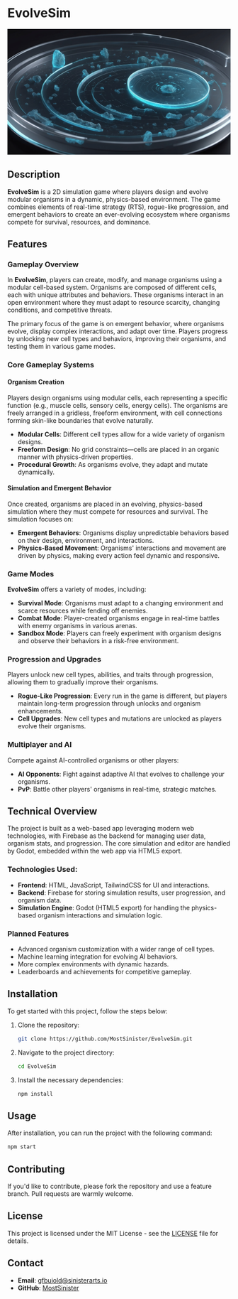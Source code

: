 # EvolveSim

![Project Logo](src\assets\Images\petrydish.jpg)

## Description
**EvolveSim** is a 2D simulation game where players design and evolve modular organisms in a dynamic, physics-based environment. The game combines elements of real-time strategy (RTS), rogue-like progression, and emergent behaviors to create an ever-evolving ecosystem where organisms compete for survival, resources, and dominance.

## Features

### Gameplay Overview
In **EvolveSim**, players can create, modify, and manage organisms using a modular cell-based system. Organisms are composed of different cells, each with unique attributes and behaviors. These organisms interact in an open environment where they must adapt to resource scarcity, changing conditions, and competitive threats.

The primary focus of the game is on emergent behavior, where organisms evolve, display complex interactions, and adapt over time. Players progress by unlocking new cell types and behaviors, improving their organisms, and testing them in various game modes.

### Core Gameplay Systems

#### Organism Creation
Players design organisms using modular cells, each representing a specific function (e.g., muscle cells, sensory cells, energy cells). The organisms are freely arranged in a gridless, freeform environment, with cell connections forming skin-like boundaries that evolve naturally.

- **Modular Cells**: Different cell types allow for a wide variety of organism designs.
- **Freeform Design**: No grid constraints—cells are placed in an organic manner with physics-driven properties.
- **Procedural Growth**: As organisms evolve, they adapt and mutate dynamically.

#### Simulation and Emergent Behavior
Once created, organisms are placed in an evolving, physics-based simulation where they must compete for resources and survival. The simulation focuses on:

- **Emergent Behaviors**: Organisms display unpredictable behaviors based on their design, environment, and interactions.
- **Physics-Based Movement**: Organisms' interactions and movement are driven by physics, making every action feel dynamic and responsive.

### Game Modes
**EvolveSim** offers a variety of modes, including:

- **Survival Mode**: Organisms must adapt to a changing environment and scarce resources while fending off enemies.
- **Combat Mode**: Player-created organisms engage in real-time battles with enemy organisms in various arenas.
- **Sandbox Mode**: Players can freely experiment with organism designs and observe their behaviors in a risk-free environment.

### Progression and Upgrades
Players unlock new cell types, abilities, and traits through progression, allowing them to gradually improve their organisms.

- **Rogue-Like Progression**: Every run in the game is different, but players maintain long-term progression through unlocks and organism enhancements.
- **Cell Upgrades**: New cell types and mutations are unlocked as players evolve their organisms.

### Multiplayer and AI
Compete against AI-controlled organisms or other players:

- **AI Opponents**: Fight against adaptive AI that evolves to challenge your organisms.
- **PvP**: Battle other players' organisms in real-time, strategic matches.

## Technical Overview
The project is built as a web-based app leveraging modern web technologies, with Firebase as the backend for managing user data, organism stats, and progression. The core simulation and editor are handled by Godot, embedded within the web app via HTML5 export.

### Technologies Used:
- **Frontend**: HTML, JavaScript, TailwindCSS for UI and interactions.
- **Backend**: Firebase for storing simulation results, user progression, and organism data.
- **Simulation Engine**: Godot (HTML5 export) for handling the physics-based organism interactions and simulation logic.

### Planned Features
- Advanced organism customization with a wider range of cell types.
- Machine learning integration for evolving AI behaviors.
- More complex environments with dynamic hazards.
- Leaderboards and achievements for competitive gameplay.

## Installation
To get started with this project, follow the steps below:

1. Clone the repository:
   ```bash
   git clone https://github.com/MostSinister/EvolveSim.git
   ```
2. Navigate to the project directory:
   ```bash
   cd EvolveSim
   ```
3. Install the necessary dependencies:
   ```bash
   npm install
   ```

## Usage
After installation, you can run the project with the following command:
```bash
npm start
```

## Contributing
If you'd like to contribute, please fork the repository and use a feature branch. Pull requests are warmly welcome.

## License
This project is licensed under the MIT License - see the [LICENSE](LICENSE) file for details.

## Contact
- **Email**: gfbujold@sinisterarts.io
- **GitHub**: [MostSinister](https://github.com/MostSinister)
